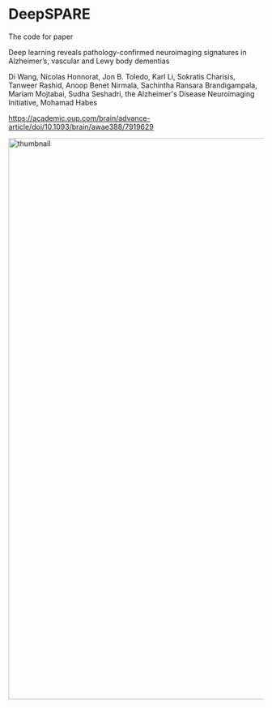 # DeepSPARE

The code for paper

Deep learning reveals pathology-confirmed neuroimaging signatures in Alzheimer’s, vascular and Lewy body dementias

Di Wang, Nicolas Honnorat, Jon B. Toledo, Karl Li, Sokratis Charisis, Tanweer Rashid, Anoop Benet Nirmala, Sachintha Ransara Brandigampala, Mariam Mojtabai, Sudha Seshadri, the Alzheimer's Disease Neuroimaging Initiative, Mohamad Habes

https://academic.oup.com/brain/advance-article/doi/10.1093/brain/awae388/7919629

<img width="1107" alt="thumbnail" src="https://github.com/user-attachments/assets/51f89383-5261-418c-8cef-1a377f616c56" />
